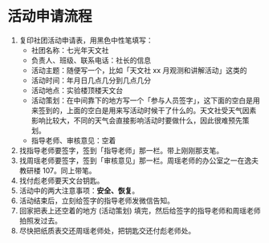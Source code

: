 # 活动申请流程

1. 复印社团活动申请表，用黑色中性笔填写：
   - 社团名称：七光年天文社
   - 负责人、班级、联系电话：社长的信息
   - 活动主题：随便写一个，比如「天文社 xx 月观测和讲解活动」这类的
   - 活动时间：年月日几点几分到几点几分
   - 活动地点：实验楼顶楼天文台
   - 活动策划：在中间靠下的地方写一个「参与人员签字」，这下面的空白是用来签到的，上面的空白是用来写活动时候干了什么的。天文社受天气因素影响比较大，不同的天气会直接影响活动时要做什么，因此很难预先策划。
   - 指导老师、审核意见：空着
2. 找指导老师要签字，签到「指导老师」那一栏。带上刚刚那支笔。
3. 找周瑶老师要签字，签到「审核意见」那一栏。周瑶老师的办公室之一在逸夫教研楼 107。同上带笔。
4. 找付彪老师要天文台钥匙。
5. 活动中的两大注意事项：**安全、恢复**。
6. 活动结束后，立刻给签字的指导老师发微信告知。
7. 回家把表上还空着的地方 (活动策划) 填完，然后给签字的指导老师和周瑶老师拍照发过去。
8. 尽快把纸质表交还周瑶老师处，把钥匙交还付彪老师处。
